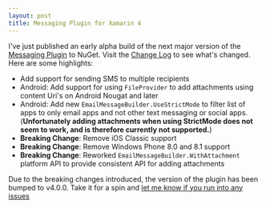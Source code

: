 ```yaml
---
layout: post
title: Messaging Plugin for Xamarin 4
---
```


I've just published an early alpha build of the next major version of the [Messaging Plugin](https://github.com/cjlotz/Xamarin.Plugins) to NuGet.  Visit the [Change Log](https://github.com/cjlotz/Xamarin.Plugins/blob/master/Messaging/ChangeLog.md) to see what's changed.  Here are some highlights:
- Add support for sending SMS to multiple recipients
- Android: Add support for using `FileProvider` to add attachments using content Uri's on Android Nougat and later
- Android: Add new `EmailMessageBuilder.UseStrictMode` to filter list of apps to only email apps and not other text messaging or social apps. (**Unfortunately adding attachments when using StrictMode does not seem to work, and is therefore currently not supported.**)
- **Breaking Change**: Remove iOS Classic support
- **Breaking Change**: Remove Windows Phone 8.0 and 8.1 support
- **Breaking Change**: Reworked `EmailMessageBuilder.WithAttachment` platform API to provide consistent API for adding attachments

Due to the breaking changes introduced, the version of the plugin has been bumped to v4.0.0.  Take it for a spin and [let me know if you run into any issues](https://github.com/cjlotz/Xamarin.Plugins/issues)